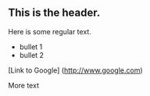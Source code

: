 ## This is the header.

Here is some regular text.
* bullet 1
* bullet 2

[Link to Google] (http://www.google.com)

More text